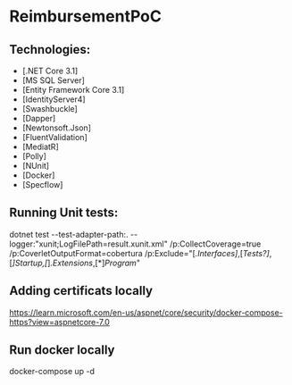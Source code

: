 # ReimbursementPoC

## Technologies:

- [.NET Core 3.1]
- [MS SQL Server]
- [Entity Framework Core 3.1]
- [IdentityServer4]
- [Swashbuckle]
- [Dapper]
- [Newtonsoft.Json]
- [FluentValidation]
- [MediatR]
- [Polly]
- [NUnit]
- [Docker]
- [Specflow]


## Running Unit tests:
dotnet test --test-adapter-path:. --logger:"xunit;LogFilePath=result.xunit.xml" /p:CollectCoverage=true /p:CoverletOutputFormat=cobertura /p:Exclude=\"[*.Interfaces]*,[*Tests?]*,[*]*Startup*,[*]*.Extensions*,[*]*Program*\"

## Adding certificats locally
https://learn.microsoft.com/en-us/aspnet/core/security/docker-compose-https?view=aspnetcore-7.0

## Run docker locally
docker-compose up -d